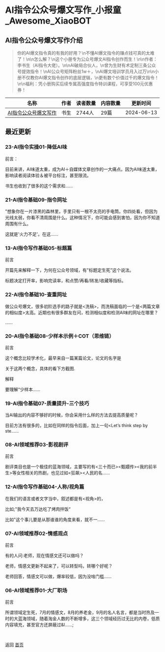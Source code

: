 # AI指令公众号爆文写作_小报童_Awesome_XiaoBOT

## AI指令公众号爆文写作介绍
> 你的AI爆文指令真的有我的好用？\n不懂AI爆文指令的赚点钱可真的太难了！\n\n怎么解？\n这个小册专为公众号爆文AI指令创作而生！\n\n作者：李书生（AI指令大佬）。\n\nAI破局合伙人，\n曾为生财有术定制三条公众号提效指令！\nAI公众号矩阵粉丝1w＋，\nAI爆文培训学员月入过万\n\n小册不仅教你AI爆文指令创作的底层逻辑，\n更有数个价值过千的爆文指令！\n\n福利：凭小册购买后续专属高强度指令特训课程，可享受100元优惠券！  
  


|名称|作者|读者数量|内容数量|更新时间|
|---|---|---|---|---|
|[AI指令公众号爆文写作](https://xiaobot.net/p/RL558236?refer=0b133df9-27dc-423b-8101-639049001c13)|书生|2744人|29篇|2024-06-13|

## 最近更新
### 23-AI指令实操01-降低AI味

前言：

目前来讲，AI味道太重，成为AI＋自媒体文章创作的一大痛点。因为AI味道太重，影响读者阅读体验＆被平台标注，甚至限流。

书生也收到了很多的这个需求和......

### 21-AI指令基础09-指令网址

"想象你在一片漆黑的森林里，手里只有一根不太亮的手电筒。你四处看，但因为光线太弱，你看不清周围是什么。这种情况下，你可能会感到害怕，因为你不知道周围有什么。

这就是'火力不足'。在这......

### 13-AI指令写作基础05-标题篇

前言

开篇先来解释一下，为何在公众号领域，有"标题定生死”这个说法。

标题决定打开率，影响完读率，和点赞/再看/转发/收藏等指标。

### 22-AI指令基础10-查重网址

做公众号爆文，很多初阶选手的路子就是<洗稿>，而洗稿面临的一个是<两篇文章的相似度>太高。近期也有很多群友在问，检测相似度和检测AI味的网址在哪里？

......

### 20-AI指令基础08-少样本示例＋COT（思维链）

前言

这个概念比较学术化，最早来自一篇某篇论文，论文的名字是

关于这两个概念，具体的看下方截图.

解释

要理解“少样本......

### 19-AI指令基础07-质量提升-三个技巧

当AI输出的内容不够好的时候，你会采用什么样的方法去提高质量呢？

目前方法有很多的，比如在同样的指令后面，加上一句<Let’s think step by ste......

### 08-AI领域推荐03-影视剧评

前言

剧评类目也是一个极佳的蓝海领域，主要写的有<三十而已><甄嬛传><我的前半生>等女性相关的热剧，也见过如<狂飙><人民的名......

### 12-AI指令写作基础04-人称/视角篇

在我们的语言或者文字当中，叙述都是有<视角>的，

比如;"我今天去万达吃了烤肉拌饭“

比如"这个事儿要是从那谁谁的角度来看，就不一......

### 07-AI领域推荐02-情感观点

前言

有的人问:老师，现在情感文还可以做吗？

老师，情感文更新不起来了，可以转型吗，转哪个好呢？

老师回答，情感文可以做，爆率较低，因为没啥门槛......

### 06-AI领域推荐01-大厂职场

前言

所谓领域定生死，7月的情感文，8月的养老金，9月的名人名言，都是当时热及一时的大蓝海领域，随着淘金人数的不断增多，这三个领域经历过无比的内卷，低质内容填充，甚至官方还屏蔽过&l......;


<a href="https://github.com/Reno9527/awesome-xiaobot" style="color: white; text-decoration: none;">awesome-xiaobot</a>

返回 [首页](../README.md)
